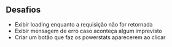 ## Desafios
  - Exibir loading enquanto a requisição não for retornada
  - Exibir mensagem de erro caso aconteça algum imprevisto
  - Criar um botão que faz os powerstats aparecerem ao clicar
